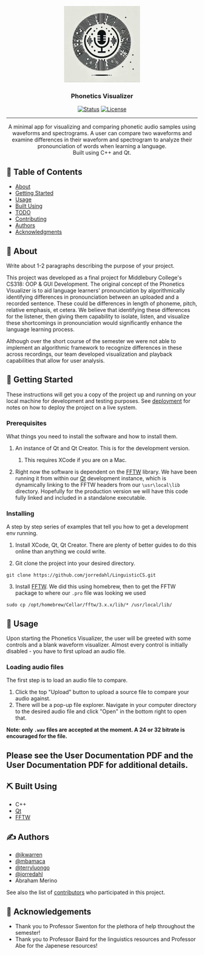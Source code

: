 <p align="center">
  <a href="" rel="noopener">
 <img width=200px height=200px src="https://github.com/jorredahl/LinguisticCS/blob/readme/resources/icons/phonetics_logo.jpg" alt="Project logo"></a>
</p>

<h3 align="center">Phonetics Visualizer</h3>

<div align="center">

  [![Status](https://img.shields.io/badge/status-active-success.svg)]() 
  [![License](https://img.shields.io/badge/license-MIT-blue.svg)](/LICENSE)

</div>

---

<p align="center"> A minimal app for visualizing and comparing phonetic audio samples using waveforms and spectrograms.  A user can compare two waveforms and examine differences in their waveform and spectrogram to analyze their pronounciation of words when learning a language.  
    <br> 
  Built using C++ and Qt.
</p>

## 📝 Table of Contents
- [About](#about)
- [Getting Started](#getting_started)
- [Usage](#usage)
- [Built Using](#built_using)
- [TODO](../TODO.md)
- [Contributing](../CONTRIBUTING.md)
- [Authors](#authors)
- [Acknowledgments](#acknowledgement)

## 🧐 About <a name = "about"></a>
Write about 1-2 paragraphs describing the purpose of your project.

This project was developed as a final project for Middlebury College's CS318: OOP & GUI Development.  The original concept of the Phonetics Visualizer is to aid language learners' pronounciation by algorithmically identifying differences in pronounciation between an uploaded and a recorded sentence.  These could be differences in length of phoneme, pitch, relative emphasis, et cetera.  We believe that identifying these differences for the listener, then giving them capability to isolate, listen, and visualize these shortcomings in pronounciation would significantly enhance the language learning process.

Although over the short course of the semester we were not able to implement an algorithmic framework to recognize differences in these across recordings, our team developed visualization and playback capabilities that allow for user analysis.  



## 🏁 Getting Started <a name = "getting_started"></a>
These instructions will get you a copy of the project up and running on your local machine for development and testing purposes. See [deployment](#deployment) for notes on how to deploy the project on a live system.

### Prerequisites
What things you need to install the software and how to install them.

1. An instance of Qt and Qt Creator.  This is for the development version.
    1. This requires XCode if you are on a Mac.

3.  Right now the software is dependent on the [FFTW](https://www.fftw.org/) library.  We have been running it from within our [Qt](https://www.qt.io/) development instance, which is dynamically linking to the FFTW headers from our `\usr\local\lib` directory.  Hopefully for the production version we will have this code fully linked and included in a standalone executable.  


### Installing
A step by step series of examples that tell you how to get a development env running.

1. Install XCode, Qt, Qt Creator.  There are plenty of better guides to do this online than anything we could write.


2. Git clone the project into your desired directory.

```
git clone https://github.com/jorredahl/LinguisticCS.git
```
3. Install [FFTW](https://www.fftw.org/).  We did this using homebrew, then to get the FFTW package to where our `.pro` file was looking we used 

 ```
 sudo cp /opt/homebrew/Cellar/fftw/3.x.x/lib/* /usr/local/lib/

 ```



## 🎈 Usage <a name="usage"></a>
Upon starting the Phonetics Visualizer, the user will be greeted with some controls and a blank waveform visualizer.  Almost every control is initially disabled - you have to first upload an audio file.  

### Loading audio files
The first step is to load an audio file to compare.  
1. Click the top "Upload" button to upload a source file to compare your audio against.
2. There will be a pop-up file explorer.  Navigate in your computer directory to the desired audio file and click "Open" in the bottom right to open that.


**Note: only `.wav` files are accepted at the moment.  A 24 or 32 bitrate is encouraged for the file.**

## Please see the User Documentation PDF and the User Documentation PDF for additional details.


## ⛏️ Built Using <a name = "built_using"></a>
- C++
- [Qt](https://www.qt.io/)
- [FFTW](https://www.fftw.org/)


## ✍️ Authors <a name = "authors"></a>
- [@jkwarren](https://github.com/jkwarren)
- [@mbamaca](https://github.com/mbamaca)
- [@terryluongo](https://github.com/terryluongo)
- [@jorredahl](https://github.com/jorredahl)
- Abraham Merino

See also the list of [contributors](https://github.com/kylelobo/The-Documentation-Compendium/contributors) who participated in this project.

## 🎉 Acknowledgements <a name = "acknowledgement"></a>
- Thank you to Professor Swenton for the plethora of help throughout the semester!
- Thank you to Professor Baird for the linguistics resources and Professor Abe for the Japenese resources!
